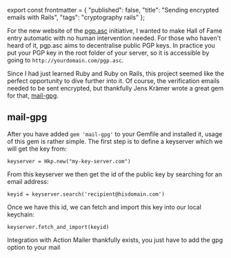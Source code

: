export const frontmatter = {
  "published": false,
  "title": "Sending encrypted emails with Rails",
  "tags": "cryptography rails"
};



For the new website of the [pgp.asc](http://pgpasc.org) initiative, I wanted to make Hall of Fame entry automatic with no human intervention needed. For those who haven't heard of it, pgp.asc aims to decentralise public PGP keys. In practice you put your PGP key in the root folder of your server, so it is accessible by going to `http://yourdomain.com/pgp.asc`.

Since I had just learned Ruby and Ruby on Rails, this project seemed like the perfect opportunity to dive further into it. Of course, the verification emails needed to be sent encrypted, but thankfully Jens Krämer wrote a great gem for that, [mail-gpg](https://github.com/jkraemer/mail-gpg).

## mail-gpg

After you have added `gem 'mail-gpg'` to your Gemfile and installed it, usage of this gem is rather simple. The first step is to define a keyserver which we will get the key from:

`keyserver = Hkp.new("my-key-server.com")`

From this keyserver we then get the id of the public key by searching for an email address:

`keyid = keyserver.search('recipient@hisdomain.com')`

Once we have this id, we can fetch and import this key into our local keychain:

`keyserver.fetch_and_import(keyid)`

Integration with Action Mailer thankfully exists, you just have to add the gpg option to your mail 